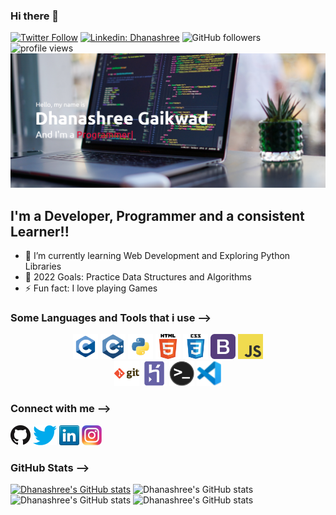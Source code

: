 ### Hi there 👋
[![Twitter Follow](https://img.shields.io/twitter/follow/dhanashreegai19?label=Follow)](https://twitter.com/intent/follow?screen_name=dhanashreegai19)
[![Linkedin: Dhanashree](https://img.shields.io/badge/-Dhanashree-blue?style=flat-square&logo=Linkedin&logoColor=white&link=https://www.linkedin.com/in/dhanashree-gaikwad/)](https://www.linkedin.com/in/dhanashree-gaikwad/)
![GitHub followers](https://img.shields.io/github/followers/dhanashreeg368?label=Follow&style=social)
<img alt = "profile views" src="https://komarev.com/ghpvc/?username=dhanashreeg368&color=brightgreen">  
<img src="header image.png"></img>

## I'm a Developer, Programmer and a consistent Learner!!

- 🌱 I’m currently learning Web Development and Exploring Python Libraries 
- 🥅 2022 Goals: Practice Data Structures and Algorithms
- ⚡ Fun fact: I love playing Games

### Some Languages and Tools that i use -->
<p align="center">

  <div align="center">
  
  <code><img height="40" src="https://raw.githubusercontent.com/github/explore/80688e429a7d4ef2fca1e82350fe8e3517d3494d/topics/c/c.png"></code> <code><img height="40" src="https://raw.githubusercontent.com/github/explore/80688e429a7d4ef2fca1e82350fe8e3517d3494d/topics/cpp/cpp.png"></code> 
  <code><img height="40" src="https://raw.githubusercontent.com/github/explore/80688e429a7d4ef2fca1e82350fe8e3517d3494d/topics/python/python.png"></code> <code><img height="40" src="https://raw.githubusercontent.com/github/explore/80688e429a7d4ef2fca1e82350fe8e3517d3494d/topics/html/html.png"></code> 
  <code><img height="40" src="https://raw.githubusercontent.com/github/explore/80688e429a7d4ef2fca1e82350fe8e3517d3494d/topics/css/css.png"></code> 
  <code><img height="40" src="https://raw.githubusercontent.com/github/explore/80688e429a7d4ef2fca1e82350fe8e3517d3494d/topics/bootstrap/bootstrap.png"></code> 
  <code><img height="40" src="https://raw.githubusercontent.com/github/explore/80688e429a7d4ef2fca1e82350fe8e3517d3494d/topics/javascript/javascript.png"></code>   
  <code><img height="40" src="https://raw.githubusercontent.com/github/explore/80688e429a7d4ef2fca1e82350fe8e3517d3494d/topics/git/git.png"></code> 
  <code><img height="40" src="https://raw.githubusercontent.com/devicons/devicon/master/icons/heroku/heroku-plain.svg"></code> <code><img height="40" src="https://raw.githubusercontent.com/github/explore/80688e429a7d4ef2fca1e82350fe8e3517d3494d/topics/terminal/terminal.png"></code>
  <code><img height="40" src="Icons/vscode.png"></img></code>

  </div>
  </p>

### Connect with me -->

[![GitHub](Icons/github.png)](https://github.com/dhanashreeg368)
[![Twitter](Icons/twitter.png)](https://twitter.com/DhanashreeGai19)
[![LinkedIn](Icons/linkedin.png)](https://www.linkedin.com/in/dhanashree-gaikwad/)
[![Instagram](Icons/instagram.png)](https://www.instagram.com/dhanashreeg368)

### GitHub Stats -->

[![Dhanashree's GitHub stats](https://github-readme-stats.vercel.app/api?username=dhanashreeg368)](https://github.com/dhanashreeg368/github-readme-stats)
![Dhanashree's GitHub stats](https://github-readme-stats.vercel.app/api?username=dhanashreeg368&count_private=true)
![Dhanashree's GitHub stats](https://github-readme-stats.vercel.app/api?username=dhanashreeg368&show_icons=true)
![Dhanashree's GitHub stats](https://github-readme-stats.vercel.app/api?username=dhanashreeg368&show_icons=true&theme=radical)
